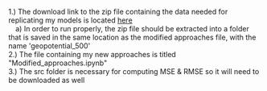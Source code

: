 1.) The download link to the zip file containing the data needed for replicating my models is located [here](https://dataserv.ub.tum.de/index.php/s/m1524895?path=%2F5.625deg%2Fgeopotential_500)  
&emsp;a) In order to run properly, the zip file should be extracted into a folder that is saved in the same location as the modified approaches file, with the name 'geopotential_500'  
2.) The file containing my new approaches is titled "Modified_approaches.ipynb"  
3.) The src folder is necessary for computing MSE & RMSE so it will need to be downloaded as well  
